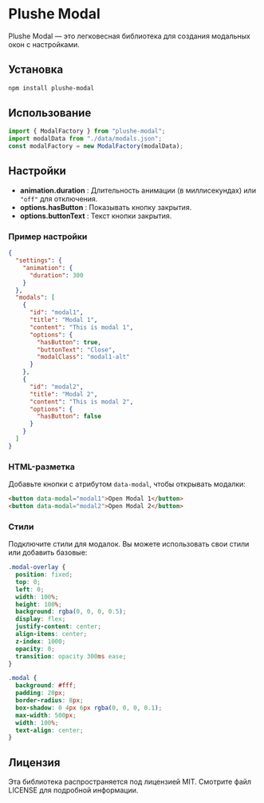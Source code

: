 # Plushe Modal

Plushe Modal — это легковесная библиотека для создания модальных окон с настройками.

## Установка

```bash
npm install plushe-modal
```

## Использование

```js
import { ModalFactory } from "plushe-modal";
import modalData from "./data/modals.json";
const modalFactory = new ModalFactory(modalData);
```

## Настройки

- **animation.duration** : Длительность анимации (в миллисекундах) или `"off"` для отключения.
- **options.hasButton** : Показывать кнопку закрытия.
- **options.buttonText** : Текст кнопки закрытия.

### Пример настройки

```json
{
  "settings": {
    "animation": {
      "duration": 300
    }
  },
  "modals": [
    {
      "id": "modal1",
      "title": "Modal 1",
      "content": "This is modal 1",
      "options": {
        "hasButton": true,
        "buttonText": "Close",
        "modalClass": "modal1-alt"
      }
    },
    {
      "id": "modal2",
      "title": "Modal 2",
      "content": "This is modal 2",
      "options": {
        "hasButton": false
      }
    }
  ]
}
```

### HTML-разметка

Добавьте кнопки с атрибутом `data-modal`, чтобы открывать модалки:

```html
<button data-modal="modal1">Open Modal 1</button>
<button data-modal="modal2">Open Modal 2</button>
```

### Стили

Подключите стили для модалок. Вы можете использовать свои стили или добавить базовые:

```css
.modal-overlay {
  position: fixed;
  top: 0;
  left: 0;
  width: 100%;
  height: 100%;
  background: rgba(0, 0, 0, 0.5);
  display: flex;
  justify-content: center;
  align-items: center;
  z-index: 1000;
  opacity: 0;
  transition: opacity 300ms ease;
}

.modal {
  background: #fff;
  padding: 20px;
  border-radius: 8px;
  box-shadow: 0 4px 6px rgba(0, 0, 0, 0.1);
  max-width: 500px;
  width: 100%;
  text-align: center;
}
```

## Лицензия

Эта библиотека распространяется под лицензией MIT. Смотрите файл LICENSE для подробной информации.

